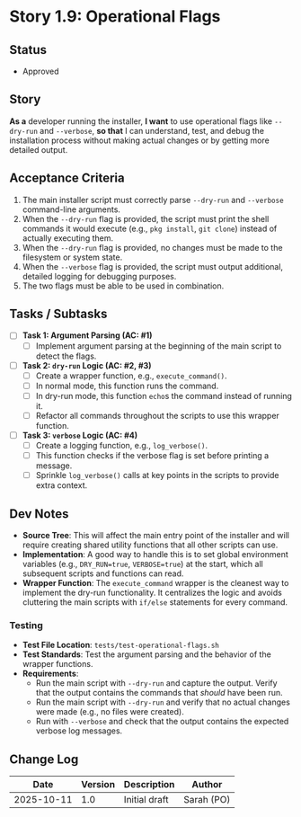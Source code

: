 # Story 1.9: Operational Flags

## Status
- Approved

## Story
**As a** developer running the installer,
**I want** to use operational flags like `--dry-run` and `--verbose`,
**so that** I can understand, test, and debug the installation process without making actual changes or by getting more detailed output.

## Acceptance Criteria
1. The main installer script must correctly parse `--dry-run` and `--verbose` command-line arguments.
2. When the `--dry-run` flag is provided, the script must print the shell commands it would execute (e.g., `pkg install`, `git clone`) instead of actually executing them.
3. When the `--dry-run` flag is provided, no changes must be made to the filesystem or system state.
4. When the `--verbose` flag is provided, the script must output additional, detailed logging for debugging purposes.
5. The two flags must be able to be used in combination.

## Tasks / Subtasks
- [ ] **Task 1: Argument Parsing (AC: #1)**
    - [ ] Implement argument parsing at the beginning of the main script to detect the flags.
- [ ] **Task 2: `dry-run` Logic (AC: #2, #3)**
    - [ ] Create a wrapper function, e.g., `execute_command()`.
    - [ ] In normal mode, this function runs the command.
    - [ ] In dry-run mode, this function `echo`s the command instead of running it.
    - [ ] Refactor all commands throughout the scripts to use this wrapper function.
- [ ] **Task 3: `verbose` Logic (AC: #4)**
    - [ ] Create a logging function, e.g., `log_verbose()`.
    - [ ] This function checks if the verbose flag is set before printing a message.
    - [ ] Sprinkle `log_verbose()` calls at key points in the scripts to provide extra context.

## Dev Notes
- **Source Tree**: This will affect the main entry point of the installer and will require creating shared utility functions that all other scripts can use.
- **Implementation**: A good way to handle this is to set global environment variables (e.g., `DRY_RUN=true`, `VERBOSE=true`) at the start, which all subsequent scripts and functions can read.
- **Wrapper Function**: The `execute_command` wrapper is the cleanest way to implement the dry-run functionality. It centralizes the logic and avoids cluttering the main scripts with `if/else` statements for every command.

### Testing
- **Test File Location**: `tests/test-operational-flags.sh`
- **Test Standards**: Test the argument parsing and the behavior of the wrapper functions.
- **Requirements**:
    - Run the main script with `--dry-run` and capture the output. Verify that the output contains the commands that *should* have been run.
    - Run the main script with `--dry-run` and verify that no actual changes were made (e.g., no files were created).
    - Run with `--verbose` and check that the output contains the expected verbose log messages.

## Change Log
| Date | Version | Description | Author |
|---|---|---|---|
| 2025-10-11 | 1.0 | Initial draft | Sarah (PO) |
